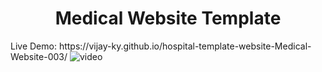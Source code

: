 <h1 align="center">Medical Website Template</h1>
Live Demo: https://vijay-ky.github.io/hospital-template-website-Medical-Website-003/
<img src="img/medical.gif" alt="video">

